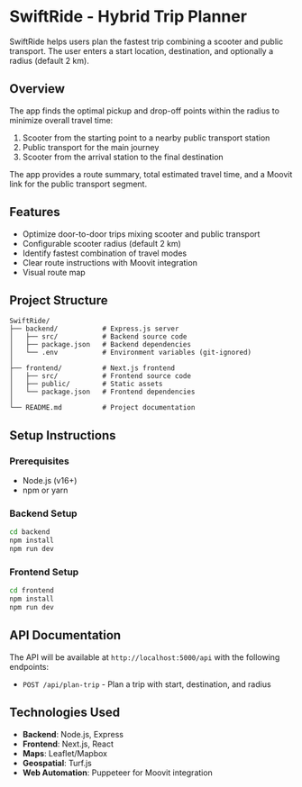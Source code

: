 # SwiftRide - Hybrid Trip Planner

SwiftRide helps users plan the fastest trip combining a scooter and public transport. The user enters a start location, destination, and optionally a radius (default 2 km).

## Overview

The app finds the optimal pickup and drop-off points within the radius to minimize overall travel time:

1. Scooter from the starting point to a nearby public transport station
2. Public transport for the main journey
3. Scooter from the arrival station to the final destination

The app provides a route summary, total estimated travel time, and a Moovit link for the public transport segment.

## Features

- Optimize door-to-door trips mixing scooter and public transport
- Configurable scooter radius (default 2 km)
- Identify fastest combination of travel modes
- Clear route instructions with Moovit integration
- Visual route map

## Project Structure

```
SwiftRide/
├── backend/           # Express.js server
│   ├── src/           # Backend source code
│   ├── package.json   # Backend dependencies
│   └── .env           # Environment variables (git-ignored)
│
├── frontend/          # Next.js frontend
│   ├── src/           # Frontend source code
│   ├── public/        # Static assets
│   └── package.json   # Frontend dependencies
│
└── README.md          # Project documentation
```

## Setup Instructions

### Prerequisites

- Node.js (v16+)
- npm or yarn

### Backend Setup

```bash
cd backend
npm install
npm run dev
```

### Frontend Setup

```bash
cd frontend
npm install
npm run dev
```

## API Documentation

The API will be available at `http://localhost:5000/api` with the following endpoints:

- `POST /api/plan-trip` - Plan a trip with start, destination, and radius

## Technologies Used

- **Backend**: Node.js, Express
- **Frontend**: Next.js, React
- **Maps**: Leaflet/Mapbox
- **Geospatial**: Turf.js
- **Web Automation**: Puppeteer for Moovit integration
